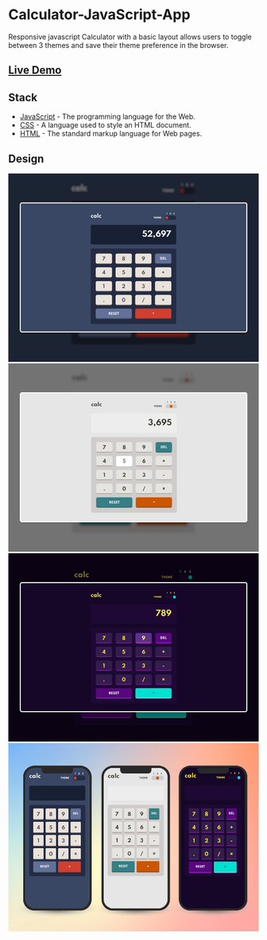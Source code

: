 # Calculator-JavaScript-App

Responsive javascript Calculator with a basic layout allows users to toggle between 3 themes and save their theme preference in the browser.

## [Live Demo](https://thanasak-calculator.netlify.app/)

## Stack
- [JavaScript](https://www.javascript.com/) - The programming language for the Web.
- [CSS](https://www.w3schools.com/css/) - A language used to style an HTML document.
- [HTML](https://www.w3schools.com/html/) - The standard markup language for Web pages.

## Design 
![1-Theme](src/design/1.png)
![2-Theme](src/design/2.png)
![3-Theme](src/design/3.png)
![Mobile-Design](src/design/mobile.png) 
